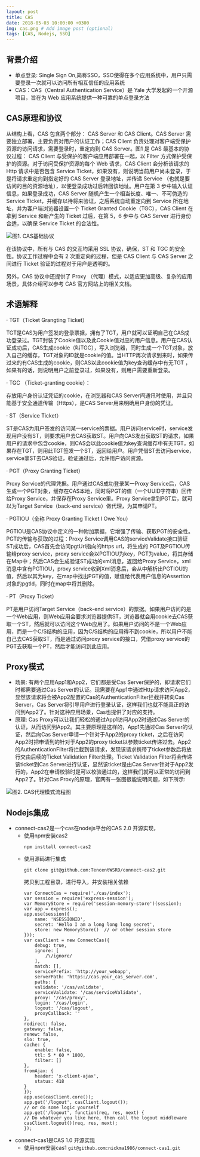 ```yaml
---
layout: post
title: CAS
date: 2018-05-03 10:00:00 +0300
img: cas.png # Add image post (optional)
tags: [CAS, Nodejs, SSO]
---
```


## 背景介绍
+ 单点登录: Single Sign On,简称SSO，SSO使得在多个应用系统中，用户只需要登录一次就可以访问所有相互信任的应用系统
+ CAS：CAS（Central Authentication Service）是 Yale 大学发起的一个开源项目，旨在为 Web 应用系统提供一种可靠的单点登录方法

## CAS原理和协议
从结构上看，CAS 包含两个部分： CAS Server 和 CAS Client。CAS Server 需要独立部署，主要负责对用户的认证工作；CAS Client 负责处理对客户端受保护资源的访问请求，需要登录时，重定向到 CAS Server。图1 是 CAS 最基本的协议过程：
CAS Client 与受保护的客户端应用部署在一起，以 Filter 方式保护受保护的资源。对于访问受保护资源的每个 Web 请求，CAS Client 会分析该请求的 Http 请求中是否包含 Service Ticket，如果没有，则说明当前用户尚未登录，于是将请求重定向到指定好的 CAS Server 登录地址，并传递 Service （也就是要访问的目的资源地址），以便登录成功过后转回该地址。用户在第 3 步中输入认证信息，如果登录成功，CAS Server 随机产生一个相当长度、唯一、不可伪造的 Service Ticket，并缓存以待将来验证，之后系统自动重定向到 Service 所在地址，并为客户端浏览器设置一个 Ticket Granted Cookie（TGC），CAS Client 在拿到 Service 和新产生的 Ticket 过后，在第 5，6 步中与 CAS Server 进行身份合适，以确保 Service Ticket 的合法性。

![图1. CAS基础协议]({{site.baseurl}}/assets/img/cas_protocal.jpg)

在该协议中，所有与 CAS 的交互均采用 SSL 协议，确保，ST 和 TGC 的安全性。协议工作过程中会有 2 次重定向的过程，但是 CAS Client 与 CAS Server 之间进行 Ticket 验证的过程对于用户是透明的。

另外，CAS 协议中还提供了 Proxy （代理）模式，以适应更加高级、复杂的应用场景，具体介绍可以参考 CAS 官方网站上的相关文档。

## 术语解释
·         TGT（Ticket Grangting Ticket）

TGT是CAS为用户签发的登录票据，拥有了TGT，用户就可以证明自己在CAS成功登录过。TGT封装了Cookie值以及此Cookie值对应的用户信息。用户在CAS认证成功后，CAS生成cookie（叫TGC），写入浏览器，同时生成一个TGT对象，放入自己的缓存，TGT对象的ID就是cookie的值。当HTTP再次请求到来时，如果传过来的有CAS生成的cookie，则CAS以此cookie值为key查询缓存中有无TGT ，如果有的话，则说明用户之前登录过，如果没有，则用户需要重新登录。

·         TGC （Ticket-granting cookie）：

存放用户身份认证凭证的cookie，在浏览器和CAS Server间通讯时使用，并且只能基于安全通道传输（Https），是CAS Server用来明确用户身份的凭证。

·         ST（Service Ticket）

ST是CAS为用户签发的访问某一service的票据。用户访问service时，service发现用户没有ST，则要求用户去CAS获取ST。用户向CAS发出获取ST的请求，如果用户的请求中包含cookie，则CAS会以此cookie值为key查询缓存中有无TGT，如果存在TGT，则用此TGT签发一个ST，返回给用户。用户凭借ST去访问service，service拿ST去CAS验证，验证通过后，允许用户访问资源。

·         PGT（Proxy Granting Ticket）

Proxy Service的代理凭据。用户通过CAS成功登录某一Proxy Service后，CAS生成一个PGT对象，缓存在CAS本地，同时将PGT的值（一个UUID字符串）回传给Proxy Service，并保存在Proxy Service里。Proxy Service拿到PGT后，就可以为Target Service（back-end service）做代理，为其申请PT。

·         PGTIOU（全称 Proxy Granting Ticket I Owe You）

PGTIOU是CAS协议中定义的一种附加票据，它增强了传输、获取PGT的安全性。
PGT的传输与获取的过程：Proxy Service调用CAS的serviceValidate接口验证ST成功后，CAS首先会访问pgtUrl指向的https url，将生成的 PGT及PGTIOU传输给proxy service，proxy service会以PGTIOU为key，PGT为value，将其存储在Map中；然后CAS会生成验证ST成功的xml消息，返回给Proxy Service，xml消息中含有PGTIOU，proxy service收到Xml消息后，会从中解析出PGTIOU的值，然后以其为key，在map中找出PGT的值，赋值给代表用户信息的Assertion对象的pgtId，同时在map中将其删除。

·         PT（Proxy Ticket）

PT是用户访问Target Service（back-end service）的票据。如果用户访问的是一个Web应用，则Web应用会要求浏览器提供ST，浏览器就会用cookie去CAS获取一个ST，然后就可以访问这个Web应用了。如果用户访问的不是一个Web应用，而是一个C/S结构的应用，因为C/S结构的应用得不到cookie，所以用户不能自己去CAS获取ST，而是通过访问proxy service的接口，凭借proxy service的PGT去获取一个PT，然后才能访问到此应用。

## Proxy模式
+ 场景: 有两个应用App1和App2，它们都是受Cas Server保护的，即请求它们时都需要通过Cas Server的认证。现需要在App1中通过Http请求访问App2，显然该请求将会被App2配置的Cas的AuthenticationFilter拦截并转向Cas Server，Cas Server将引导用户进行登录认证，这样我们也就不能真正的访问到App2了。针对这种应用场景，Cas也提供了对应的支持。
+ 原理: Cas Proxy可以让我们轻松的通过App1访问App2时通过Cas Server的认证，从而访问到App2。其主要原理是这样的，App1先通过Cas Server的认证，然后向Cas Server申请一个针对于App2的proxy ticket，之后在访问App2时把申请到的针对于App2的proxy ticket以参数ticket传递过去。App2的AuthenticationFilter将拦截到该请求，发现该请求携带了ticket参数后将放行交由后续的Ticket Validation Filter处理。Ticket Validation Filter将会传递该ticket到Cas Server进行认证，显然该ticket是由Cas Server针对于App2发行的，App2在申请校验时是可以校验通过的，这样我们就可以正常的访问到App2了。针对Cas Proxy的原理，官网有一张图很能说明问题，如下所示: 

![图2. CAS代理模式流程图]({{site.baseurl}}/assets/img/cas_proxy.jpg)

## Nodejs集成
+ connect-cas2是一个cas在nodejs平台的CAS 2.0 开源实现，
    - 使用npm安装cas2
        ```
        npm insttall connect-cas2
        ```
    - 使用源码进行集成
        ```
        git clone git@github.com:TencentWSRD/connect-cas2.git
        ```
        拷贝到工程目录，进行导入，并安装相关依赖
        ```
        var ConnectCas = require('./cas/index');
        var session = require('express-session');
        var MemoryStore = require('session-memory-store')(session);
        var app = express();
        app.use(session({
            name: 'NSESSIONID',
            secret: 'Hello I am a long long long secret',
            store: new MemoryStore()  // or other session store
        }));
        var casClient = new ConnectCas({
            debug: true,
            ignore: [
                /\/ignore/
            ],
            match: [],
            servicePrefix: 'http://your_webapp',
            serverPath: 'https://cas.your_cas_server.com',
            paths: {
            validate: '/cas/validate',
            serviceValidate: '/cas/serviceValidate',
            proxy: '/cas/proxy',
            login: '/cas/login',
            logout: '/cas/logout',
            proxyCallback: ''
        },
        redirect: false,
        gateway: false,
        renew: false,
        slo: true,
        cache: {
            enable: false,
            ttl: 5 * 60 * 1000,
            filter: []
        },
        fromAjax: {
            header: 'x-client-ajax',
            status: 418
        }
        });
        app.use(casClient.core());
        app.get('/logout', casClient.logout());
        // or do some logic yourself
        app.get('/logout', function(req, res, next) {
        // Do whatever you like here, then call the logout middleware
        casClient.logout()(req, res, next);
        });
      ```
+ connect-cas1是CAS 1.0 开源实现 
     - 使用npm安装cas1
            ```
            git@github.com:nickma1986/connect-cas1.git
            ```